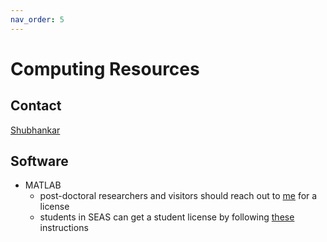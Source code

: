 ```yaml
---
nav_order: 5
---
```


# Computing Resources

## Contact
[Shubhankar](mailto:spatank@seas.upenn.edu)

## Software
 * MATLAB
     * post-doctoral researchers and visitors should reach out to [me](mailto:spatank@seas.upenn.edu) for a license
     *  students in SEAS can get a student license by following [these](https://cets.seas.upenn.edu/software/matlab/student/) instructions
